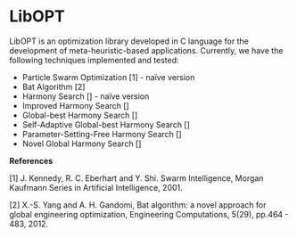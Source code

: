 LibOPT
======

LibOPT is an optimization library developed in C language for the development of meta-heuristic-based applications. Currently, we have the following techniques implemented and tested:

* Particle Swarm Optimization [1] - naïve version
* Bat Algorithm [2]
* Harmony Search [] - naïve version
* Improved Harmony Search []
* Global-best Harmony Search []
* Self-Adaptive Global-best Harmony Search []
* Parameter-Setting-Free Harmony Search []
* Novel Global Harmony Search []

**References**

[1] J. Kennedy, R. C. Eberhart and Y. Shi. Swarm Intelligence, Morgan Kaufmann Series in Artificial Intelligence, 2001.

[2] X.-S. Yang and A. H. Gandomi, Bat algorithm: a novel approach for global engineering optimization, Engineering Computations, 5(29), pp.464 - 483, 2012.

